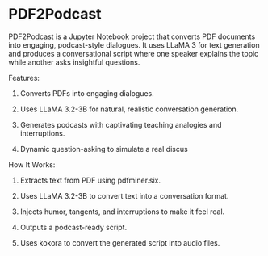 # PDF2Podcast
PDF2Podcast is a Jupyter Notebook project that converts PDF documents into engaging, podcast-style dialogues. It uses LLaMA 3 for text generation and produces a conversational script where one speaker explains the topic while another asks insightful questions.

Features:

1. Converts PDFs into engaging dialogues.

2. Uses LLaMA 3.2-3B for natural, realistic conversation generation.

3. Generates podcasts with captivating teaching analogies and interruptions.

4. Dynamic question-asking to simulate a real discus


How It Works:

1. Extracts text from PDF using pdfminer.six.

2. Uses LLaMA 3.2-3B to convert text into a conversation format.

3. Injects humor, tangents, and interruptions to make it feel real.

4. Outputs a podcast-ready script.

5. Uses kokora to convert the generated script into audio files.
